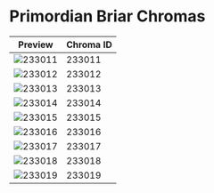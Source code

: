 # Primordian Briar Chromas

| Preview | Chroma ID |
|---------|-----------|
| ![233011](https://raw.communitydragon.org/latest/plugins/rcp-be-lol-game-data/global/default/v1/champion-chroma-images/233/233011.png) | 233011 |
| ![233012](https://raw.communitydragon.org/latest/plugins/rcp-be-lol-game-data/global/default/v1/champion-chroma-images/233/233012.png) | 233012 |
| ![233013](https://raw.communitydragon.org/latest/plugins/rcp-be-lol-game-data/global/default/v1/champion-chroma-images/233/233013.png) | 233013 |
| ![233014](https://raw.communitydragon.org/latest/plugins/rcp-be-lol-game-data/global/default/v1/champion-chroma-images/233/233014.png) | 233014 |
| ![233015](https://raw.communitydragon.org/latest/plugins/rcp-be-lol-game-data/global/default/v1/champion-chroma-images/233/233015.png) | 233015 |
| ![233016](https://raw.communitydragon.org/latest/plugins/rcp-be-lol-game-data/global/default/v1/champion-chroma-images/233/233016.png) | 233016 |
| ![233017](https://raw.communitydragon.org/latest/plugins/rcp-be-lol-game-data/global/default/v1/champion-chroma-images/233/233017.png) | 233017 |
| ![233018](https://raw.communitydragon.org/latest/plugins/rcp-be-lol-game-data/global/default/v1/champion-chroma-images/233/233018.png) | 233018 |
| ![233019](https://raw.communitydragon.org/latest/plugins/rcp-be-lol-game-data/global/default/v1/champion-chroma-images/233/233019.png) | 233019 |
